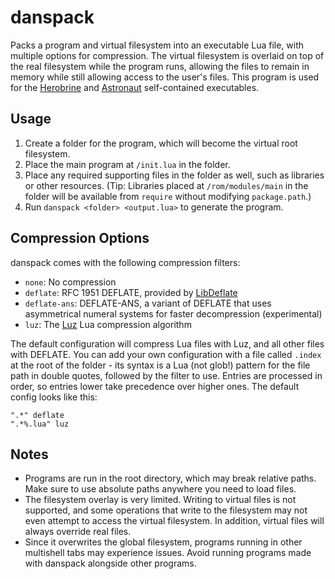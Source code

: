 # danspack
Packs a program and virtual filesystem into an executable Lua file, with multiple options for compression. The virtual filesystem is overlaid on top of the real filesystem while the program runs, allowing the files to remain in memory while still allowing access to the user's files. This program is used for the [Herobrine](https://github.com/MCJack123/Herobrine) and [Astronaut](https://github.com/MCJack123/Astronaut) self-contained executables.

## Usage
1. Create a folder for the program, which will become the virtual root filesystem.
2. Place the main program at `/init.lua` in the folder.
3. Place any required supporting files in the folder as well, such as libraries or other resources. (Tip: Libraries placed at `/rom/modules/main` in the folder will be available from `require` without modifying `package.path`.)
4. Run `danspack <folder> <output.lua>` to generate the program.

## Compression Options
danspack comes with the following compression filters:
- `none`: No compression
- `deflate`: RFC 1951 DEFLATE, provided by [LibDeflate](https://github.com/SafeteeWoW/LibDeflate)
- `deflate-ans`: DEFLATE-ANS, a variant of DEFLATE that uses asymmetrical numeral systems for faster decompression (experimental)
- `luz`: The [Luz](https://github.com/MCJack123/Luz) Lua compression algorithm

The default configuration will compress Lua files with Luz, and all other files with DEFLATE. You can add your own configuration with a file called `.index` at the root of the folder - its syntax is a Lua (not glob!) pattern for the file path in double quotes, followed by the filter to use. Entries are processed in order, so entries lower take precedence over higher ones. The default config looks like this:

```
".*" deflate
".*%.lua" luz
```

## Notes
- Programs are run in the root directory, which may break relative paths. Make sure to use absolute paths anywhere you need to load files.
- The filesystem overlay is very limited. Writing to virtual files is not supported, and some operations that write to the filesystem may not even attempt to access the virtual filesystem. In addition, virtual files will always override real files.
- Since it overwrites the global filesystem, programs running in other multishell tabs may experience issues. Avoid running programs made with danspack alongside other programs.
